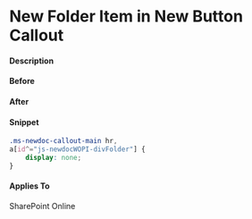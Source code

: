 # New Folder Item in New Button Callout
#### Description
#### Before
#### After
#### Snippet
```css
.ms-newdoc-callout-main hr,
a[id^="js-newdocWOPI-divFolder"] {
	display: none;
}
```

#### Applies To
SharePoint Online